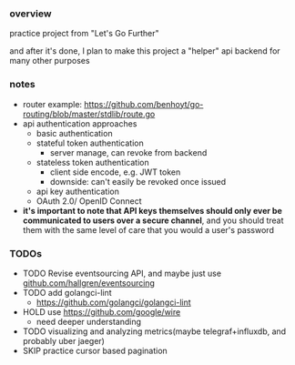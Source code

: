 ### overview

practice project from "Let's Go Further"

and after it's done, I plan to make this project a "helper" api backend for many other purposes

### notes

- router example: https://github.com/benhoyt/go-routing/blob/master/stdlib/route.go
- api authentication approaches
    - basic authentication
    - stateful token authentication
        - server manage, can revoke from backend
    - stateless token authentication
        - client side encode, e.g. JWT token
        - downside: can't easily be revoked once issued
    - api key authentication
    - OAuth 2.0/ OpenID Connect
- **it's important to note that API keys themselves should only ever be communicated to users over a secure channel**, and you should treat them with the same level of care that you would a user's password

### TODOs

- TODO Revise eventsourcing API, and maybe just use [github.com/hallgren/eventsourcing](https://github.com/hallgren/eventsourcing/blob/288b4f2c9c2efcc5c65f206fd185517a6e7fd976/example/main.go)
- TODO add golangci-lint
    - https://github.com/golangci/golangci-lint
- HOLD use https://github.com/google/wire
    - need deeper understanding
- TODO visualizing and analyzing metrics(maybe telegraf+influxdb, and probably uber jaeger)
- SKIP practice cursor based pagination
